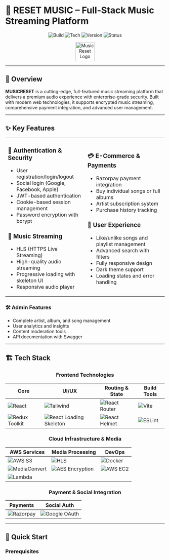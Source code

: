 # 🎵 RESET MUSIC – Full-Stack Music Streaming Platform

<div align="center">

![Build](https://img.shields.io/badge/build-passing-brightgreen)
![Tech](https://img.shields.io/badge/stack-React%20%7C%20Node%20%7C%20MongoDB%20%7C%20AWS%20%7C%20Docker-blue)
![Version](https://img.shields.io/badge/version-1.0.0-green)
![Status](https://img.shields.io/badge/status-production--ready-success)

</div>

<div align="center">
 <img src="logo.svg" alt="MusicReset Logo" width="60" />
</div>

---

## 🌟 Overview

**MUSICRESET** is a cutting-edge, full-featured music streaming platform that delivers a premium audio experience with enterprise-grade security. Built with modern web technologies, it supports encrypted music streaming, comprehensive payment integration, and advanced user management.

---

## ✨ Key Features

<table>
<tr>
<td width="50%">

### 🔐 **Authentication & Security**
- User registration/login/logout
- Social login (Google, Facebook, Apple)
- JWT-based authentication
- Cookie-based session management
- Password encryption with bcrypt

### 🎵 **Music Streaming**
- HLS (HTTPS Live Streaming)
- High-quality audio streaming
- Progressive loading with skeleton UI
- Responsive audio player

</td>
<td width="50%">

### 💳 **E-Commerce & Payments**
- Razorpay payment integration
- Buy individual songs or full albums
- Artist subscription system
- Purchase history tracking

### 🎨 **User Experience**
- Like/unlike songs and playlist management
- Advanced search with filters
- Fully responsive design
- Dark theme support
- Loading states and error handling

</td>
</tr>
</table>

### 🛠 **Admin Features**
- Complete artist, album, and song management
- User analytics and insights
- Content moderation tools
- API documentation with Swagger

---

## 🏗️ Tech Stack

<div align="center">

### **Frontend Technologies**
| Core | UI/UX | Routing & State | Build Tools |
|------|-------|-----------------|-------------|
| ![React](https://img.shields.io/badge/React-18.x-61DAFB?logo=react) | ![Tailwind](https://img.shields.io/badge/Tailwind_CSS-3.x-06B6D4?logo=tailwindcss) | ![React Router](https://img.shields.io/badge/React_Router-6.x-CA4245?logo=reactrouter) | ![Vite](https://img.shields.io/badge/Vite-4.x-646CFF?logo=vite) |
| ![Redux Toolkit](https://img.shields.io/badge/Redux_Toolkit-1.9-764ABC?logo=redux) | ![React Loading Skeleton](https://img.shields.io/badge/Loading_Skeleton-3.x-gray) | ![React Helmet](https://img.shields.io/badge/React_Helmet-6.x-blue) | ![ESLint](https://img.shields.io/badge/ESLint-8.x-4B32C3?logo=eslint) |

### **Cloud Infrastructure & Media**
| AWS Services | Media Processing | DevOps |
|--------------|------------------|--------|
| ![AWS S3](https://img.shields.io/badge/AWS_S3-Storage-FF9900?logo=amazons3) | ![HLS](https://img.shields.io/badge/HLS-Streaming-red) | ![Docker](https://img.shields.io/badge/Docker-20.x-2496ED?logo=docker) |
| ![MediaConvert](https://img.shields.io/badge/MediaConvert-Processing-FF9900) | ![AES Encryption](https://img.shields.io/badge/AES-Encryption-green) | ![AWS EC2](https://img.shields.io/badge/AWS_EC2-Compute-FF9900?logo=amazonec2) |
| ![Lambda](https://img.shields.io/badge/AWS_Lambda-Serverless-FF9900?logo=awslambda) | 

### **Payment & Social Integration**
| Payments | Social Auth |
|----------|-------------|
| ![Razorpay](https://img.shields.io/badge/Razorpay-528DD7?logo=razorpay) | ![Google OAuth](https://img.shields.io/badge/Google_OAuth-4285F4?logo=google) |

</div>

---

## 🚀 Quick Start

### **Prerequisites**
